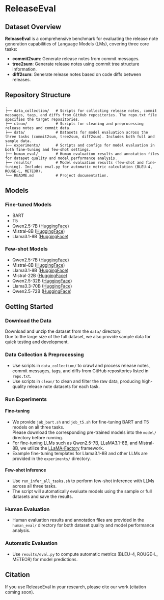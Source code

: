 # ReleaseEval

## Dataset Overview

**ReleaseEval** is a comprehensive benchmark for evaluating the release note generation capabilities of Language Models (LMs), covering three core tasks:

- **commit2sum**: Generate release notes from commit messages.
- **tree2sum**: Generate release notes using commit tree structure information.
- **diff2sum**: Generate release notes based on code diffs between releases.

## Repository Structure

```
.
├── data_collection/   # Scripts for collecting release notes, commit messages, tags, and diffs from GitHub repositories. The repo.txt file specifies the target repositories.
├── clean/             # Scripts for cleaning and preprocessing release notes and commit data.
├── data/              # Datasets for model evaluation across the three tasks (commit2sum, tree2sum, diff2sum). Includes both full and sample data.
├── experiments/       # Scripts and configs for model evaluation in both fine-tuning and few-shot settings.
├── human_eval/        # Human evaluation results and annotation files for dataset quality and model performance analysis.
├── results/           # Model evaluation results (few-shot and fine-tuning). Includes eval.py for automatic metric calculation (BLEU-4, ROUGE-L, METEOR).
└── README.md          # Project documentation.
```

## Models

### Fine-tuned Models

- BART
- T5
- Qwen2.5-7B ([HuggingFace](https://huggingface.co/Qwen/Qwen2.5-7B-Instruct))
- Mistral-8B ([HuggingFace](https://huggingface.co/mistralai/Mistral-8B-Instruct-2410))
- Llama3.1-8B ([HuggingFace](https://huggingface.co/meta-llama/Llama-3.1-8B-Instruct))

### Few-shot Models

- Qwen2.5-7B ([HuggingFace](https://huggingface.co/Qwen/Qwen2.5-7B-Instruct))
- Mistral-8B ([HuggingFace](https://huggingface.co/mistralai/Mistral-8B-Instruct-2410))
- Llama3.1-8B ([HuggingFace](https://huggingface.co/meta-llama/Llama-3.1-8B-Instruct))
- Mistral-22B ([HuggingFace](https://huggingface.co/mistralai/Mistral-Small-Instruct-2409))
- Qwen2.5-32B ([HuggingFace](https://huggingface.co/Qwen/Qwen2.5-32B-Instruct))
- Llama3.3-70B ([HuggingFace](https://huggingface.co/meta-llama/Llama-3.3-70B-Instruct))
- Qwen2.5-72B ([HuggingFace](https://huggingface.co/Qwen/Qwen2.5-72B-Instruct))

## Getting Started

### Download the Data

Download and unzip the dataset from the `data/` directory.  
Due to the large size of the full dataset, we also provide sample data for quick testing and development.

### Data Collection & Preprocessing

- Use scripts in `data_collection/` to crawl and process release notes, commit messages, tags, and diffs from GitHub repositories listed in `repo.txt`.
- Use scripts in `clean/` to clean and filter the raw data, producing high-quality release note datasets for each task.

### Run Experiments

#### Fine-tuning

- We provide `job_bart.sh` and `job_t5.sh` for fine-tuning BART and T5 models on all three tasks.  
  Please download the corresponding pre-trained models into the `model/` directory before running.
- For fine-tuning LLMs such as Qwen2.5-7B, LLaMA3.1-8B, and Mistral-8B, we utilize the [LLaMA-Factory](https://github.com/hiyouga/LLaMA-Factory) framework.
- Example fine-tuning templates for Llama3.1-8B and other LLMs are provided in the `experiments/` directory.

#### Few-shot Inference

- Use `run_infer_all_tasks.sh` to perform few-shot inference with LLMs across all three tasks.
- The script will automatically evaluate models using the sample or full datasets and save the results.

### Human Evaluation

- Human evaluation results and annotation files are provided in the `human_eval/` directory for both dataset quality and model performance analysis.

### Automatic Evaluation

- Use `results/eval.py` to compute automatic metrics (BLEU-4, ROUGE-L, METEOR) for model predictions.

## Citation

If you use ReleaseEval in your research, please cite our work (citation coming soon).
